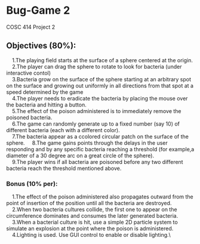 # Bug-Game 2
COSC 414 Project 2

## Objectives (80%): ##

  &nbsp;&nbsp;&nbsp;&nbsp;1.The playing field starts at the surface of a sphere centered at the origin.\
  &nbsp;&nbsp;&nbsp;&nbsp;2.The player can drag the sphere to rotate to look for bacteria (under interactive contol)\
  &nbsp;&nbsp;&nbsp;&nbsp;3.Bacteria grow on the surface of the sphere starting at an arbitrary spot on the surface and growing out uniformly in all directions from that spot at a speed determined by the game\
  &nbsp;&nbsp;&nbsp;&nbsp;4.The player needs to eradicate the bacteria by placing the mouse over the bacteria and hitting a button.\
  &nbsp;&nbsp;&nbsp;&nbsp;5.The effect of the poison administered is to immediately remove the poisoned bacteria.\
  &nbsp;&nbsp;&nbsp;&nbsp;6.The game can randomly generate up to a fixed number (say 10) of different bacteria (each with a different color).\
  &nbsp;&nbsp;&nbsp;&nbsp;7.The bacteria appear as a ccolored circular patch on the surface of the sphere.
  &nbsp;&nbsp;&nbsp;&nbsp;8.The game gains points through the delays in the user responding and by any specific bacteria reaching a threshold (for example,a diameter of a 30 degree arc on a great circle of the sphere). \
  &nbsp;&nbsp;&nbsp;&nbsp;9.The player wins if all  bacteria are poisoned before any two different bacteria reach the threshold mentioned above.
    
### Bonus (10% per): ###

  &nbsp;&nbsp;&nbsp;&nbsp;1.The effect of the poison administered also propagates outward from the point of insertion of the position until all the bacteria are destroyed.\
  &nbsp;&nbsp;&nbsp;&nbsp;2.When two bacteria cultures collide, the first one to appear on the circumference dominates and consumes the later generated bacteria.\
  &nbsp;&nbsp;&nbsp;&nbsp;3.When a bacterial culture is hit, use a simple 2D particle system to simulate an explosion at the point where the poison is administered.\
  &nbsp;&nbsp;&nbsp;&nbsp;4.Lighting is used. Use GUI control to enable or disable lighting.\
